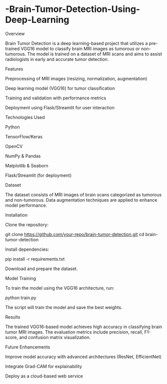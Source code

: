 # -Brain-Tumor-Detection-Using-Deep-Learning

Overview

Brain Tumor Detection is a deep learning-based project that utilizes a pre-trained VGG16 model to classify brain MRI images as tumorous or non-tumorous. The model is trained on a dataset of MRI scans and aims to assist radiologists in early and accurate tumor detection.

Features

Preprocessing of MRI images (resizing, normalization, augmentation)

Deep learning model (VGG16) for tumor classification

Training and validation with performance metrics

Deployment using Flask/Streamlit for user interaction

Technologies Used

Python

TensorFlow/Keras

OpenCV

NumPy & Pandas

Matplotlib & Seaborn

Flask/Streamlit (for deployment)

Dataset

The dataset consists of MRI images of brain scans categorized as tumorous and non-tumorous. Data augmentation techniques are applied to enhance model performance.

Installation

Clone the repository:

git clone https://github.com/your-repo/brain-tumor-detection.git
cd brain-tumor-detection

Install dependencies:

pip install -r requirements.txt

Download and prepare the dataset.

Model Training

To train the model using the VGG16 architecture, run:

python train.py

The script will train the model and save the best weights.

Results

The trained VGG16-based model achieves high accuracy in classifying brain tumor MRI images. The evaluation metrics include precision, recall, F1-score, and confusion matrix visualization.

Future Enhancements

Improve model accuracy with advanced architectures (ResNet, EfficientNet)

Integrate Grad-CAM for explainability

Deploy as a cloud-based web service
